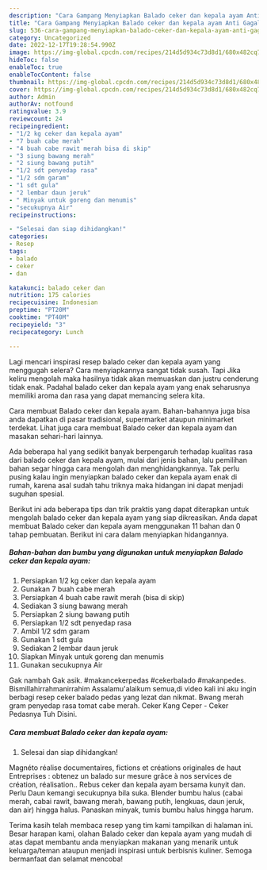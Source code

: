 ```yaml
---
description: "Cara Gampang Menyiapkan Balado ceker dan kepala ayam Anti Gagal"
title: "Cara Gampang Menyiapkan Balado ceker dan kepala ayam Anti Gagal"
slug: 536-cara-gampang-menyiapkan-balado-ceker-dan-kepala-ayam-anti-gagal
category: Uncategorized
date: 2022-12-17T19:28:54.990Z
image: https://img-global.cpcdn.com/recipes/214d5d934c73d8d1/680x482cq70/balado-ceker-dan-kepala-ayam-foto-resep-utama.jpg
hideToc: false
enableToc: true
enableTocContent: false
thumbnail: https://img-global.cpcdn.com/recipes/214d5d934c73d8d1/680x482cq70/balado-ceker-dan-kepala-ayam-foto-resep-utama.jpg
cover: https://img-global.cpcdn.com/recipes/214d5d934c73d8d1/680x482cq70/balado-ceker-dan-kepala-ayam-foto-resep-utama.jpg
author: Admin
authorAv: notfound
ratingvalue: 3.9
reviewcount: 24
recipeingredient:
- "1/2 kg ceker dan kepala ayam"
- "7 buah cabe merah"
- "4 buah cabe rawit merah bisa di skip"
- "3 siung bawang merah"
- "2 siung bawang putih"
- "1/2 sdt penyedap rasa"
- "1/2 sdm garam"
- "1 sdt gula"
- "2 lembar daun jeruk"
- " Minyak untuk goreng dan menumis"
- "secukupnya Air"
recipeinstructions:

- "Selesai dan siap dihidangkan!"
categories:
- Resep
tags:
- balado
- ceker
- dan

katakunci: balado ceker dan 
nutrition: 175 calories
recipecuisine: Indonesian
preptime: "PT20M"
cooktime: "PT40M"
recipeyield: "3"
recipecategory: Lunch

---
```



Lagi mencari inspirasi resep balado ceker dan kepala ayam yang menggugah selera? Cara menyiapkannya sangat tidak susah. Tapi Jika keliru mengolah maka hasilnya tidak akan memuaskan dan justru cenderung tidak enak. Padahal balado ceker dan kepala ayam yang enak seharusnya memiliki aroma dan rasa yang dapat memancing selera kita.


Cara membuat Balado ceker dan kepala ayam. Bahan-bahannya juga bisa anda dapatkan di pasar tradisional, supermarket ataupun minimarket terdekat. Lihat juga cara membuat Balado ceker dan kepala ayam dan masakan sehari-hari lainnya.

Ada beberapa hal yang sedikit banyak berpengaruh terhadap kualitas rasa dari balado ceker dan kepala ayam, mulai dari jenis bahan, lalu pemilihan bahan segar hingga cara mengolah dan menghidangkannya. Tak perlu pusing kalau ingin menyiapkan balado ceker dan kepala ayam enak di rumah, karena asal sudah tahu triknya maka hidangan ini dapat menjadi suguhan spesial.


Berikut ini ada beberapa tips dan trik praktis yang dapat diterapkan untuk mengolah balado ceker dan kepala ayam yang siap dikreasikan. Anda dapat membuat Balado ceker dan kepala ayam menggunakan 11 bahan dan 0 tahap pembuatan. Berikut ini cara dalam menyiapkan hidangannya.

<!--inarticleads1-->

##### Bahan-bahan dan bumbu yang digunakan untuk menyiapkan Balado ceker dan kepala ayam:

1. Persiapkan 1/2 kg ceker dan kepala ayam
1. Gunakan 7 buah cabe merah
1. Persiapkan 4 buah cabe rawit merah (bisa di skip)
1. Sediakan 3 siung bawang merah
1. Persiapkan 2 siung bawang putih
1. Persiapkan 1/2 sdt penyedap rasa
1. Ambil 1/2 sdm garam
1. Gunakan 1 sdt gula
1. Sediakan 2 lembar daun jeruk
1. Siapkan  Minyak untuk goreng dan menumis
1. Gunakan secukupnya Air


Gak nambah Gak asik. #makancekerpedas #cekerbalado #makanpedes. Bismillahirrahmanirrahim Assalamu&#39;alaikum semua,di video kali ini aku ingin berbagi resep ceker balado pedas yang lezat dan nikmat. Bwang merah gram penyedap rasa tomat cabe merah. Ceker Kang Ceper - Ceker Pedasnya Tuh Disini. 

<!--inarticleads2-->

##### Cara membuat Balado ceker dan kepala ayam:


1. Selesai dan siap dihidangkan!

Magnéto réalise documentaires, fictions et créations originales de haut Entreprises : obtenez un balado sur mesure grâce à nos services de création, réalisation.. Rebus ceker dan kepala ayam bersama kunyit dan. Perlu Daun kemangi secukupnya bila suka. Blender bumbu halus (cabai merah, cabai rawit, bawang merah, bawang putih, lengkuas, daun jeruk, dan air) hingga halus. Panaskan minyak, tumis bumbu halus hingga harum. 

Terima kasih telah membaca resep yang tim kami tampilkan di halaman ini. Besar harapan kami, olahan Balado ceker dan kepala ayam yang mudah di atas dapat membantu anda menyiapkan makanan yang menarik untuk keluarga/teman ataupun menjadi inspirasi untuk berbisnis kuliner. Semoga bermanfaat dan selamat mencoba!
